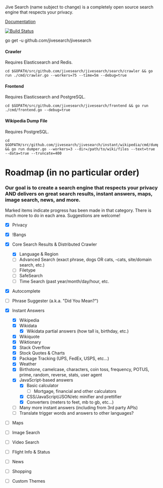 Jive Search (name subject to change) is a completely open source search engine that respects your privacy. 

[Documentation](https://godoc.org/github.com/jivesearch/jivesearch)

[![Build Status](https://travis-ci.org/jivesearch/jivesearch.svg?branch=master)](https://travis-ci.org/jivesearch/jivesearch)

go get -u github.com/jivesearch/jivesearch

#### Crawler
Requires Elasticsearch and Redis.
```
cd $GOPATH/src/github.com/jivesearch/jivesearch/search/crawler && go run ./cmd/crawler.go --workers=75 --time=5m --debug=true
```

#### Frontend
Requires Elasticsearch and PostgreSQL.
```
cd $GOPATH/src/github.com/jivesearch/jivesearch/frontend && go run ./cmd/frontend.go --debug=true
```

#### Wikipedia Dump File
Requires PostgreSQL.
```
cd $GOPATH/src/github.com/jivesearch/jivesearch/instant/wikipedia/cmd/dumper && go run dumper.go --workers=3 --dir=/path/to/wiki/files --text=true --data=true --truncate=400
```

# **Roadmap** (in no particular order)
### Our goal is to create a search engine that respects your privacy AND delivers on great search results, instant answers, maps, image search, news, and more. 

Marked items indicate progress has been made in that category. There is much more to do in each area. Suggestions are welcome!
- [x] Privacy
- [x] !Bangs
- [x] Core Search Results & Distributed Crawler
    - [x] Language & Region
    - [ ] Advanced Search (exact phrase, dogs OR cats,  -cats, site/domain search, etc.)
    - [ ] Filetype
    - [ ] SafeSearch        
    - [ ] Time Search (past year/month/day/hour, etc.
- [x] Autocomplete
- [ ] Phrase Suggester (a.k.a. "Did You Mean?")
- [x] Instant Answers
    - [x] Wikipedia
    - [x] Wikidata
        - [x] Wikidata partial answers (how tall is, birthday, etc.)
    - [x] Wikiquote
    - [x] Wiktionary
    - [x] Stack Overflow
    - [x] Stock Quotes & Charts
    - [x] Package Tracking (UPS, FedEx, USPS, etc...)
    - [x] Weather
    - [x] Birthstone, camelcase, characters, coin toss, frequency, POTUS, prime, random, reverse, stats, user agent 
    - [x] JavaScript-based answers
        - [x] Basic calculator
            - [ ] Mortgage, financial and other calculators
        - [x] CSS/JavaScript/JSON/etc minifier and prettifier
        - [x] Converters (meters to feet, mb to gb, etc...)
    - [ ] Many more instant answers (including from 3rd party APIs)
    - [ ] Translate trigger words and answers to other languages?
- [ ] Maps
- [ ] Image Search
- [ ] Video Search
- [ ] Flight Info & Status
- [ ] News
- [ ] Shopping
- [ ] Custom Themes


